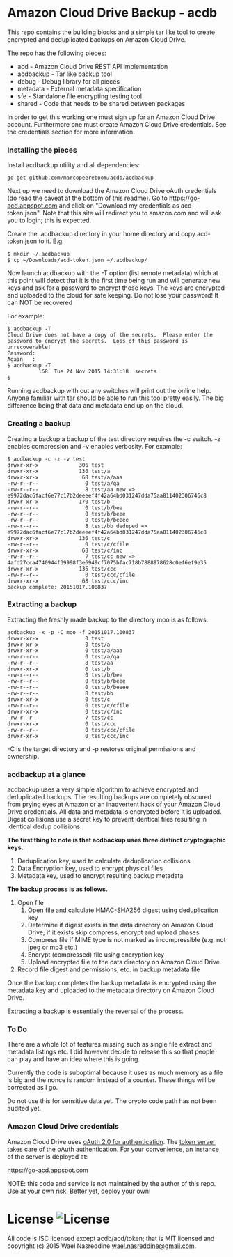 # Amazon Cloud Drive Backup - acdb

This repo contains the building blocks and a simple tar like tool to create encrypted and deduplicated backups on Amazon Cloud Drive.

The repo has the following pieces:
  - acd - Amazon Cloud Drive REST API implementation
  - acdbackup - Tar like backup tool
  - debug - Debug library for all pieces
  - metadata - External metadata specification
  - sfe - Standalone file encrypting testing tool
  - shared - Code that needs to be shared between packages

In order to get this working one must sign up for an Amazon Cloud Drive account.  Furthermore one must create Amazon Cloud Drive credentials.  See the credentials section for more information.

### Installing the pieces

Install acdbackup utility and all dependencies:
```
go get github.com/marcopeereboom/acdb/acdbackup
```

Next up we need to download the Amazon Cloud Drive oAuth credentials (do read the caveat at the bottom of this readme).
Go to https://go-acd.appspot.com and click on "Download my credentials as acd-token.json".
Note that this site will redirect you to amazon.com and will ask you to login; this is expected.

Create the .acdbackup directory in your home directory and copy acd-token.json to it.  E.g.
```
$ mkdir ~/.acdbackup
$ cp ~/Downloads/acd-token.json ~/.acdbackup/
```

Now launch acdbackup with the -T option (list remote metadata) which at this point will detect that it is the first time being run and will generate new keys and ask for a password to encrypt those keys.  The keys are encrypted and uploaded to the cloud for safe keeping.  Do not lose your password!  It can NOT be recovered

For example:
```
$ acdbackup -T
Cloud Drive does not have a copy of the secrets.  Please enter the password to encrypt the secrets.  Loss of this password is unrecoverable!
Password:
Again   :
$ acdbackup -T
          168  Tue 24 Nov 2015 14:31:18  secrets
$
```

Running acdbackup with out any switches will print out the online help.  Anyone familiar with tar should be able to run this tool pretty easily.  The big difference being that data and metadata end up on the cloud.

### Creating a backup

Creating a backup a backup of the test directory requires the -c switch.  -z enables compression and -v enables verbosity.
For example:
```
$ acdbackup -c -z -v test
drwxr-xr-x             306 test
drwxr-xr-x             136 test/a
drwxr-xr-x              68 test/a/aaa
-rw-r--r--               0 test/a/qa
-rw-r--r--               8 test/aa new => e9972dac6facf6e77c17b2deeeef4f42a64bd031247dda75aa811402306746c8
drwxr-xr-x             170 test/b
-rw-r--r--               0 test/b/bee
-rw-r--r--               0 test/b/beee
-rw-r--r--               0 test/b/beeee
-rw-r--r--               8 test/bb deduped => e9972dac6facf6e77c17b2deeeef4f42a64bd031247dda75aa811402306746c8
drwxr-xr-x             136 test/c
-rw-r--r--               0 test/c/cfile
drwxr-xr-x              68 test/c/inc
-rw-r--r--               7 test/cc new => 4afd27cca4740944f39998f3e6949cf7075bfac718b7888978628c0ef6ef9e35
drwxr-xr-x             136 test/ccc
-rw-r--r--               0 test/ccc/cfile
drwxr-xr-x              68 test/ccc/inc
backup complete: 20151017.100837
```

### Extracting a backup

Extracting the freshly made backup to the directory moo is as follows:
```
acdbackup -x -p -C moo -f 20151017.100837
drwxr-xr-x               0 test
drwxr-xr-x               0 test/a
drwxr-xr-x               0 test/a/aaa
-rw-r--r--               0 test/a/qa
-rw-r--r--               8 test/aa
drwxr-xr-x               0 test/b
-rw-r--r--               0 test/b/bee
-rw-r--r--               0 test/b/beee
-rw-r--r--               0 test/b/beeee
-rw-r--r--               8 test/bb
drwxr-xr-x               0 test/c
-rw-r--r--               0 test/c/cfile
drwxr-xr-x               0 test/c/inc
-rw-r--r--               7 test/cc
drwxr-xr-x               0 test/ccc
-rw-r--r--               0 test/ccc/cfile
drwxr-xr-x               0 test/ccc/inc
```

-C is the target directory and -p restores original permissions and ownership.

### acdbackup at a glance

acdbackup uses a very simple algorithm to achieve encrypted and deduplicated backups.  The resulting backups are completely obscured from prying eyes at Amazon or an inadvertent hack of your Amazon Cloud Drive credentials.  All data and metadata is encrypted before it is uploaded.  Digest collisions use a secret key to prevent identical files resulting in identical dedup collisions.

**The first thing to note is that acdbackup uses three distinct cryptographic keys.**
 1. Deduplication key, used to calculate deduplication collisions
 1. Data Encryption key, used to encrypt physical files
 1. Metadata key, used to encrypt resulting backup metadata

**The backup process is as follows.**
 1. Open file
    1. Open file and calculate HMAC-SHA256 digest using deduplication key
    1. Determine if digest exists in the data directory on Amazon Cloud Drive; if it exists skip compress, encrypt and upload phases
    1. Compress file if MIME type is not marked as incompressible (e.g. not jpeg or mp3 etc.)
    1. Encrypt (compressed) file using encryption key
    1. Upload encrypted file to the data directory on Amazon Cloud Drive
 2. Record file digest and permissions, etc. in backup metadata file

Once the backup completes the backup metadata is encrypted using the metadata key and uploaded to the metadata directory on Amazon Cloud Drive.

Extracting a backup is essentially the reversal of the process.

### To Do

There are a whole lot of features missing such as single file extract and metadata listings etc.  I did however decide to release this so that people can play and have an idea where this is going.

Currently the code is suboptimal because it uses as much memory as a file is big and the nonce is random instead of a counter. These things will be corrected as I go.

Do not use this for sensitive data yet.  The crypto code path has not been audited yet.

### Amazon Cloud Drive credentials

Amazon Cloud Drive uses
[oAuth 2.0 for authentication](https://developer.amazon.com/public/apis/experience/cloud-drive/content/restful-api-getting-started).
The [token server](https://github.com/go-acd/token-server) takes care of
the oAuth authentication. For your convenience, an instance of the
server is deployed at:

https://go-acd.appspot.com

NOTE: this code and service is not maintained by the author of this repo.  Use at your own risk.  Better yet, deploy your own!

# License ![License](https://img.shields.io/badge/license-ISC-blue.svg)
All code is ISC licensed except acdb/acd/token; that is MIT licensed and
copyright (c) 2015 Wael Nasreddine <wael.nasreddine@gmail.com>.

